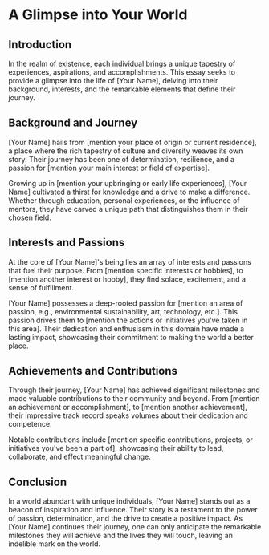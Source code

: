 
# A Glimpse into Your World

## Introduction

In the realm of existence, each individual brings a unique tapestry of experiences, aspirations, and accomplishments. This essay seeks to provide a glimpse into the life of [Your Name], delving into their background, interests, and the remarkable elements that define their journey.

## Background and Journey

[Your Name] hails from [mention your place of origin or current residence], a place where the rich tapestry of culture and diversity weaves its own story. Their journey has been one of determination, resilience, and a passion for [mention your main interest or field of expertise].

Growing up in [mention your upbringing or early life experiences], [Your Name] cultivated a thirst for knowledge and a drive to make a difference. Whether through education, personal experiences, or the influence of mentors, they have carved a unique path that distinguishes them in their chosen field.

## Interests and Passions

At the core of [Your Name]'s being lies an array of interests and passions that fuel their purpose. From [mention specific interests or hobbies], to [mention another interest or hobby], they find solace, excitement, and a sense of fulfillment.

[Your Name] possesses a deep-rooted passion for [mention an area of passion, e.g., environmental sustainability, art, technology, etc.]. This passion drives them to [mention the actions or initiatives you've taken in this area]. Their dedication and enthusiasm in this domain have made a lasting impact, showcasing their commitment to making the world a better place.

## Achievements and Contributions

Through their journey, [Your Name] has achieved significant milestones and made valuable contributions to their community and beyond. From [mention an achievement or accomplishment], to [mention another achievement], their impressive track record speaks volumes about their dedication and competence.

Notable contributions include [mention specific contributions, projects, or initiatives you've been a part of], showcasing their ability to lead, collaborate, and effect meaningful change.

## Conclusion

In a world abundant with unique individuals, [Your Name] stands out as a beacon of inspiration and influence. Their story is a testament to the power of passion, determination, and the drive to create a positive impact. As [Your Name] continues their journey, one can only anticipate the remarkable milestones they will achieve and the lives they will touch, leaving an indelible mark on the world.
